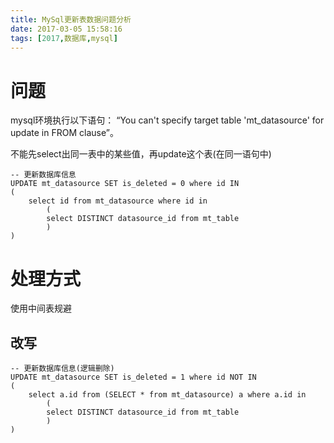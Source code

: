 ```yaml
---
title: MySql更新表数据问题分析
date: 2017-03-05 15:58:16
tags: [2017,数据库,mysql]
---
```


# 问题
mysql环境执行以下语句：
“You can't specify target table 'mt_datasource' for update in FROM clause”。

不能先select出同一表中的某些值，再update这个表(在同一语句中)
```
-- 更新数据库信息
UPDATE mt_datasource SET is_deleted = 0 where id IN
(
	select id from mt_datasource where id in
		(
		select DISTINCT datasource_id from mt_table
		)
)
```

<!--more-->

# 处理方式
使用中间表规避

## 改写
```
-- 更新数据库信息(逻辑删除)
UPDATE mt_datasource SET is_deleted = 1 where id NOT IN
(
	select a.id from (SELECT * from mt_datasource) a where a.id in
		(
		select DISTINCT datasource_id from mt_table
		)
)
```
